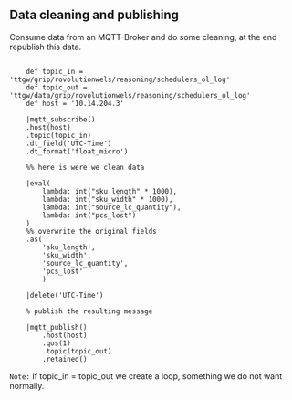 ## Data cleaning and publishing

Consume data from an MQTT-Broker and do some cleaning, at the end republish this data.


```dfs

    def topic_in = 'ttgw/grip/rovolutionwels/reasoning/schedulers_ol_log'
    def topic_out = 'ttgw/data/grip/rovolutionwels/reasoning/schedulers_ol_log'
    def host = '10.14.204.3'
    
    |mqtt_subscribe()
    .host(host) 
    .topic(topic_in)
    .dt_field('UTC-Time')
    .dt_format('float_micro')
     
    %% here is were we clean data
    
    |eval(
        lambda: int("sku_length" * 1000),
        lambda: int("sku_width" * 1000),
        lambda: int("source_lc_quantity"),
        lambda: int("pcs_lost")
    )
    %% overwrite the original fields 
    .as(
        'sku_length',
        'sku_width',
        'source_lc_quantity',
        'pcs_lost'
        )

    |delete('UTC-Time')

    % publish the resulting message 

    |mqtt_publish()
        .host(host) 
        .qos(1)
        .topic(topic_out)
        .retained()
```

`Note:`
If topic_in = topic_out we create a loop, something we do not want normally.
